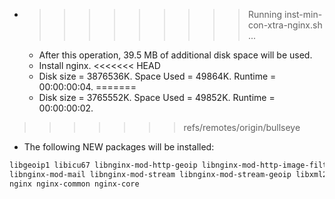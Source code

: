 * >>>>>>>>> Running inst-min-con-xtra-nginx.sh ...
  * After this operation, 39.5 MB of additional disk space will be used.
  * Install nginx.
<<<<<<< HEAD
  * Disk size = 3876536K. Space Used = 49864K. Runtime = 00:00:00:04.
=======
  * Disk size = 3765552K. Space Used = 49852K. Runtime = 00:00:00:02.
>>>>>>> refs/remotes/origin/bullseye
  * The following NEW packages will be installed:
  ```bash
libgeoip1 libicu67 libnginx-mod-http-geoip libnginx-mod-http-image-filter libnginx-mod-http-xslt-filter
libnginx-mod-mail libnginx-mod-stream libnginx-mod-stream-geoip libxml2 libxslt1.1
nginx nginx-common nginx-core
  ```
